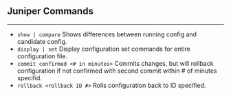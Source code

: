 ## **Juniper Commands**

---

- `show | compare` Shows differences between running config and candidate config. 
- `display | set` Display configuration set commands for entire configuration file. 
- `commit confirmed <# in minutes>` Commits changes, but will rollback configuration if not confirmed with second commit within # of minutes specifid. 
- `rollback <rollback ID #>` Rolls configuration back to ID specified.  
